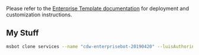 Please refer to the [Enterprise Template documentation](https://docs.microsoft.com/en-us/azure/bot-service/bot-builder-enterprise-template-getting-started?view=azure-bot-service-4.0) for deployment and customization instructions.

## My Stuff

```bash
msbot clone services --name "cdw-enterprisebot-20190420" --luisAuthoringKey "XXX" --folder "DeploymentScripts\en" --location "westus" --groupName cdw-bots-20190420
```
